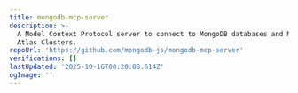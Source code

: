 ```yaml
---
title: mongodb-mcp-server
description: >-
  A Model Context Protocol server to connect to MongoDB databases and MongoDB
  Atlas Clusters.
repoUrl: 'https://github.com/mongodb-js/mongodb-mcp-server'
verifications: []
lastUpdated: '2025-10-16T00:20:08.614Z'
ogImage: ''
---
```


